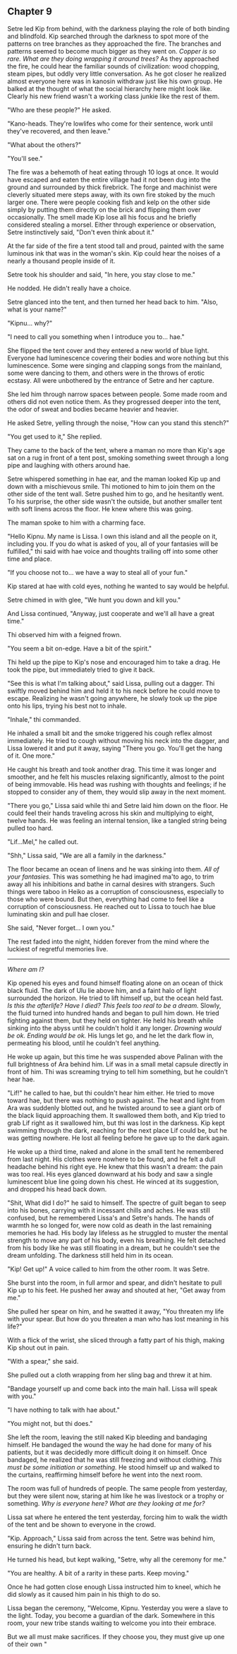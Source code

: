 

## Chapter 9


Setre led Kip from behind, with the darkness playing the role of both binding and blindfold. Kip searched through the darkness to spot more of the patterns on tree branches as they approached the fire. The branches and patterns seemed to become much bigger as they went on. *Copper is so rare. What are they doing wrapping it around trees?* As they approached the fire, he could hear the familiar sounds of civilization: wood chopping, steam pipes, but oddly very little conversation. As he got closer he realized almost everyone here was in kanosin withdraw just like his own group. He balked at the thought of what the social hierarchy here might look like. Clearly his new friend wasn't a working class junkie like the rest of them.

"Who are these people?" He asked.

"Kano-heads. They're lowlifes who come for their sentence, work until they've recovered, and then leave."

"What about the others?"

"You'll see."

The fire was a behemoth of heat eating through 10 logs at once. It would have escaped and eaten the entire village had it not been dug into the ground and surrounded by thick firebrick. The forge and machinist were cleverly situated mere steps away, with its own fire stoked by the much larger one. There were people cooking fish and kelp on the other side simply by putting them directly on the brick and flipping them over occasionally. The smell made Kip lose all his focus and he briefly considered stealing a morsel. Either through experience or observation, Setre instinctively said, "Don't even think about it."

At the far side of the fire a tent stood tall and proud, painted with the same luminous ink that was in the woman's skin. Kip could hear the noises of a nearly a thousand people inside of it.

Setre took his shoulder and said, "In here, you stay close to me."

He nodded. He didn't really have a choice.

Setre glanced into the tent, and then turned her head back to him. "Also, what is your name?"

"Kipnu... why?"

"I need to call you something when I introduce you to... hae."

She flipped the tent cover and they entered a new world of blue light. Everyone had luminescence covering their bodies and wore nothing but this luminescence. Some were singing and clapping songs from the mainland, some were dancing to them, and others were in the throws of erotic ecstasy. All were unbothered by the entrance of Setre and her capture.

She led him through narrow spaces between people. Some made room and others did not even notice them. As they progressed deeper into the tent, the odor of sweat and bodies became heavier and heavier.

He asked Setre, yelling through the noise, "How can you stand this stench?"

"You get used to it," She replied.

They came to the back of the tent, where a maman no more than Kip's age sat on a rug in front of a tent post, smoking something sweet through a long pipe and laughing with others around hae.

Setre whispered something in hae ear, and the maman looked Kip up and down with a mischievous smile. Thi motioned to him to join them on the other side of the tent wall. Setre pushed him to go, and he hesitantly went. To his surprise, the other side wasn't the outside, but another smaller tent with soft linens across the floor. He knew where this was going.

The maman spoke to him with a charming face.

"Hello Kipnu. My name is Lissa. I own this island and all the people on it, including you. If you do what is asked of you, all of your fantasies will be fulfilled," thi said with hae voice and thoughts trailing off into some other time and place.

"If you choose not to... we have a way to steal all of your fun."

Kip stared at hae with cold eyes, nothing he wanted to say would be helpful.

Setre chimed in with glee, "We hunt you down and kill you."

And Lissa continued, "Anyway, just cooperate and we'll all have a great time."

Thi observed him with a feigned frown.

"You seem a bit on-edge. Have a bit of the spirit."

Thi held up the pipe to Kip's nose and encouraged him to take a drag. He took the pipe, but immediately tried to give it back.

"See this is what I'm talking about," said Lissa, pulling out a dagger. Thi swiftly moved behind him and held it to his neck before he could move to escape. Realizing he wasn't going anywhere, he slowly took up the pipe onto his lips, trying his best not to inhale.

"Inhale," thi commanded.

He inhaled a small bit and the smoke triggered his cough reflex almost immediately. He tried to cough without moving his neck into the dagger, and Lissa lowered it and put it away, saying "There you go. You'll get the hang of it. One more."

He caught his breath and took another drag. This time it was longer and smoother, and he felt his muscles relaxing significantly, almost to the point of being immovable. His head was rushing with thoughts and feelings; if he stopped to consider any of them, they would slip away in the next moment.

"There you go," Lissa said while thi and Setre laid him down on the floor. He could feel their hands traveling across his skin and multiplying to eight, twelve hands. He was feeling an internal tension, like a tangled string being pulled too hard.

"Lif...Mel," he called out.

"Shh," Lissa said, "We are all a family in the darkness."

The floor became an ocean of linens and he was sinking into them. *All of your fantasies.* This was something he had imagined ma'to ago, to trim away all his inhibitions and bathe in carnal desires with strangers. Such things were taboo in Heiko as a corruption of consciousness, especially to those who were bound. But then, everything had come to feel like a corruption of consciousness. He reached out to Lissa to touch hae blue luminating skin and pull hae closer.

She said, "Never forget... I own you."

The rest faded into the night, hidden forever from the mind where the luckiest of regretful memories live.

---

*Where am I?*

Kip opened his eyes and found himself floating alone on an ocean of thick black fluid. The dark of Ulu lie above him, and a faint halo of light surrounded the horizon. He tried to lift himself up, but the ocean held fast. *Is this the afterlife? Have I died? This feels too real to be a dream.* Slowly, the fluid turned into hundred hands and began to pull him down. He tried fighting against them, but they held on tighter. He held his breath while sinking into the abyss until he couldn't hold it any longer. *Drowning would be ok. Ending would be ok.* His lungs let go, and he let the dark flow in, permeating his blood, until he couldn't feel anything.

He woke up again, but this time he was suspended above Palinan with the full brightness of Ara behind him. Lif was in a small metal capsule directly in front of him. Thi was screaming trying to tell him something, but he couldn't hear hae.

"Lif!" he called to hae, but thi couldn't hear him either. He tried to move toward hae, but there was nothing to push against. The heat and light from Ara was suddenly blotted out, and he twisted around to see a giant orb of the black liquid approaching them. It swallowed them both, and Kip tried to grab Lif right as it swallowed him, but thi was lost in the darkness. Kip kept swimming through the dark, reaching for the next place Lif could be, but he was getting nowhere. He lost all feeling before he gave up to the dark again.

He woke up a third time, naked and alone in the small tent he remembered from last night. His clothes were nowhere to be found, and he felt a dull headache behind his right eye. He knew that this wasn't a dream: the pain was too real. His eyes glanced downward at his body and saw a single luminescent blue line going down his chest. He winced at its suggestion, and dropped his head back down.

"Shit, What did I do?" he said to himself. The spectre of guilt began to seep into his bones, carrying with it incessant chills and aches. He was still confused, but he remembered Lissa's and Setre's hands. The hands of warmth he so longed for, were now cold as death in the last remaining memories he had. His body lay lifeless as he struggled to muster the mental strength to move any part of his body, even his breathing. He felt detached from his body like he was still floating in a dream, but he couldn't see the dream unfolding. The darkness still held him in its ocean.

"Kip! Get up!" A voice called to him from the other room. It was Setre.

She burst into the room, in full armor and spear, and didn't hesitate to pull Kip up to his feet. He pushed her away and shouted at her, "Get away from me."

She pulled her spear on him, and he swatted it away, "You threaten my life with your spear. But how do you threaten a man who has lost meaning in his life?"

With a flick of the wrist, she sliced through a fatty part of his thigh, making Kip shout out in pain.

"With a spear," she said.

She pulled out a cloth wrapping from her sling bag and threw it at him.

"Bandage yourself up and come back into the main hall. Lissa will speak with you."

"I have nothing to talk with hae about."

"You might not, but thi does."

She left the room, leaving the still naked Kip bleeding and bandaging himself. He bandaged the wound the way he had done for many of his patients, but it was decidedly more difficult doing it on himself. Once bandaged, he realized that he was still freezing and without clothing. *This must be some initiation or something.* He stood himself up and walked to the curtains, reaffirming himself before he went into the next room.

The room was full of hundreds of people. The same people from yesterday, but they were silent now, staring at him like he was livestock or a trophy or something. *Why is everyone here? What are they looking at me for?*

Lissa sat where he entered the tent yesterday, forcing him to walk the width of the tent and be shown to everyone in the crowd.

"Kip. Approach," Lissa said from across the tent. Setre was behind him, ensuring he didn't turn back.

He turned his head, but kept walking, "Setre, why all the ceremony for me."

"You are healthy. A bit of a rarity in these parts. Keep moving."

Once he had gotten close enough Lissa instructed him to kneel, which he did slowly as it caused him pain in his thigh to do so.

Lissa began the ceremony, "Welcome, Kipnu. Yesterday you were a slave to the light. Today, you become a guardian of the dark. Somewhere in this room, your new tribe stands waiting to welcome you into their embrace.

<!--
SHIT DO I KILL CAS OR NOT?
There doesn't seem to be much justification for a sacrificial society, but Lissa is also like batshit psychopathic.
-->
But we all must make sacrifices. If they choose you, they must give up one of their own "
